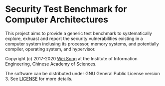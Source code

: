 Security Test Benchmark for Computer Architectures
========================

This project aims to provide a generic test benchmark to systematically explore, exhuast and report the security vulnerabilities existing in a computer system inclusing its processor, memory systems, and potentially compiler, operating system, and hypervisor.

Copyright (c) 2017-2020 [Wei Song](mailto:wsong83@gmail.com) at the Institute of
Information Engineering, Chinese Academy of Sciences.

The software can be distributed under GNU General Public License version 3.
See [LICENSE](LICENSE.md) for more details.
